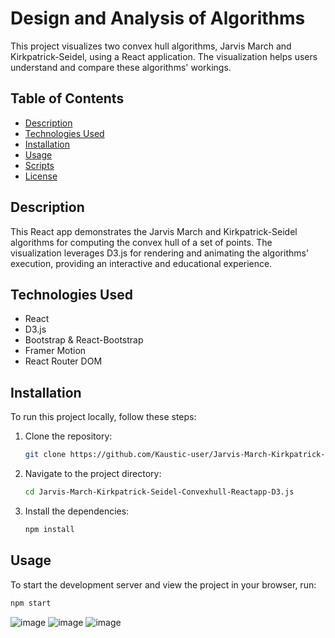 # Design and Analysis of Algorithms

This project visualizes two convex hull algorithms, Jarvis March and Kirkpatrick-Seidel, using a React application. The visualization helps users understand and compare these algorithms' workings.

## Table of Contents

- [Description](#description)
- [Technologies Used](#technologies-used)
- [Installation](#installation)
- [Usage](#usage)
- [Scripts](#scripts)
- [License](#license)

## Description

This React app demonstrates the Jarvis March and Kirkpatrick-Seidel algorithms for computing the convex hull of a set of points. The visualization leverages D3.js for rendering and animating the algorithms' execution, providing an interactive and educational experience.

## Technologies Used

- React
- D3.js
- Bootstrap & React-Bootstrap
- Framer Motion
- React Router DOM

## Installation

To run this project locally, follow these steps:

1. Clone the repository:
    ```bash
    git clone https://github.com/Kaustic-user/Jarvis-March-Kirkpatrick-Seidel-Convexhull-Reactapp-D3.js.git
    ```

2. Navigate to the project directory:
    ```bash
    cd Jarvis-March-Kirkpatrick-Seidel-Convexhull-Reactapp-D3.js
    ```

3. Install the dependencies:
    ```bash
    npm install
    ```

## Usage

To start the development server and view the project in your browser, run:
```bash
npm start
```

![image](https://github.com/Kaustic-user/Jarvis-March-Kirkpatrick-Seidel-Convexhull-Reactapp-D3.js/assets/118257539/9b2353cb-bc6f-4658-b0b6-34f0ec6f4b85)
![image](https://github.com/Kaustic-user/Jarvis-March-Kirkpatrick-Seidel-Convexhull-Reactapp-D3.js/assets/118257539/53ec1e8d-9479-42e4-8bb5-fb81b5731484)
![image](https://github.com/Kaustic-user/Jarvis-March-Kirkpatrick-Seidel-Convexhull-Reactapp-D3.js/assets/118257539/a6ab0f59-4888-4c88-8a41-845d67207331)


